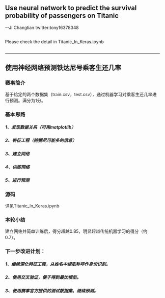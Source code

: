 ## Use neural network to predict the survival probability of passengers on Titanic
--Ji Changtian            twitter:tony16378348
##
##
Please check the detail in Titanic_In_Keras.ipynb
##
##
----------------------------------------------------------------------------------
## 使用神经网络预测铁达尼号乘客生还几率

###
### 赛事简介
基于给定的两个数据集（train.csv，test.csv），通过机器学习对乘客生还几率进行预测。满分为1分。

### 基本思路
##### 1、发现数据关系（可用matplotlib）
##### 2、特征工程（挖掘尽可能多的信息）
##### 3、建立网络
##### 4、训练网络
##### 5、进行预测
###
### 源码
详见Titanic_In_Keras.ipynb
###
### 本轮小结
建立网络并简单训练后，得分超越0.85，明显超越传统机器学习的得分（约0.7）。

###
### 下一步改进计划：
##### 1、继续深化特征工程，从姓名中提取称呼作身份识别。
##### 2、使用交叉验证，便于得到最优模型。
##### 3、使用赛事官方提供的测试数据集，继续预测。
